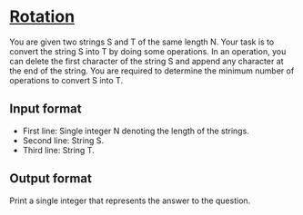 # [Rotation][link]

You are given two strings S and T of the same length N. Your task is to convert the string S into T by doing some operations. In an operation, you can delete the first character of the string S and append any character at the end of the string. You are required to determine the minimum number of operations to convert S into T.

## Input format

- First line: Single integer N denoting the length of the strings.
- Second line: String S.
- Third line: String T.

## Output format

Print a single integer that represents the answer to the question.

[link]: https://www.hackerearth.com/practice/algorithms/string-algorithm/basics-of-string-manipulation/practice-problems/algorithm/rotation-1-38ecf5a7/
